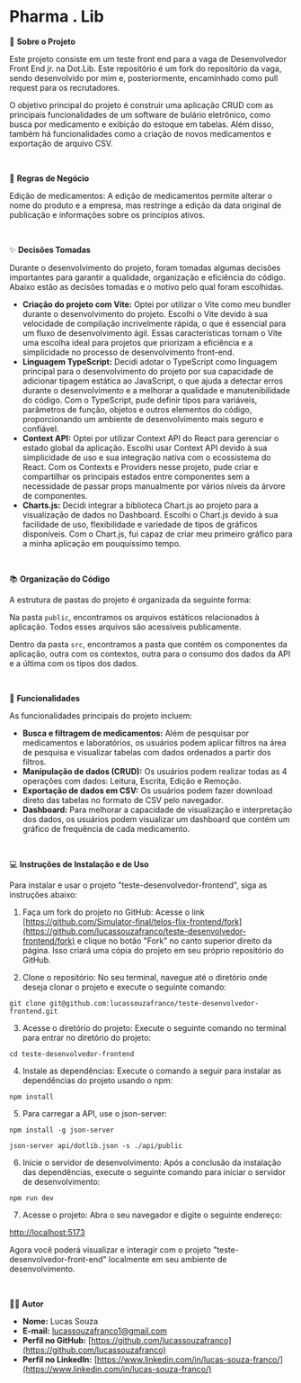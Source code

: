 # Pharma . Lib

📑 **Sobre o Projeto**

Este projeto consiste em um teste front end para a vaga de Desenvolvedor Front End jr. na Dot.Lib. Este repositório é um fork do repositório da vaga, sendo desenvolvido por mim e, posteriormente, encaminhado como pull request para os recrutadores.

O objetivo principal do projeto é construir uma aplicação CRUD com as principais funcionalidades de um software de bulário eletrônico, como busca por medicamento e exibição do estoque em tabelas. Além disso, também há funcionalidades como a criação de novos medicamentos e exportação de arquivo CSV.

&nbsp;

💼 **Regras de Negócio**

Edição de medicamentos: A edição de medicamentos permite alterar o nome do produto e a empresa, mas restringe a edição da data original de publicação e informações sobre os princípios ativos.

&nbsp;

✨ **Decisões Tomadas**

Durante o desenvolvimento do projeto, foram tomadas algumas decisões importantes para garantir a qualidade, organização e eficiência do código. Abaixo estão as decisões tomadas e o motivo pelo qual foram escolhidas.

- **Criação do projeto com Vite:** Optei por utilizar o Vite como meu bundler durante o desenvolvimento do projeto. Escolhi o Vite devido à sua velocidade de compilação incrivelmente rápida, o que é essencial para um fluxo de desenvolvimento ágil. Essas características tornam o Vite uma escolha ideal para projetos que priorizam a eficiência e a simplicidade no processo de desenvolvimento front-end.
- **Linguagem TypeScript:** Decidi adotar o TypeScript como linguagem principal para o desenvolvimento do projeto por sua capacidade de adicionar tipagem estática ao JavaScript, o que ajuda a detectar erros durante o desenvolvimento e a melhorar a qualidade e manutenibilidade do código. Com o TypeScript, pude definir tipos para variáveis, parâmetros de função, objetos e outros elementos do código, proporcionando um ambiente de desenvolvimento mais seguro e confiável.
- **Context API:** Optei por utilizar Context API do React para gerenciar o estado global da aplicação. Escolhi usar Context API devido à sua simplicidade de uso e sua integração nativa com o ecossistema do React. Com os Contexts e Providers nesse projeto, pude criar e compartilhar os principais estados entre componentes sem a necessidade de passar props manualmente por vários níveis da árvore de componentes.
- **Charts.js:** Decidi integrar a biblioteca Chart.js ao projeto para a visualização de dados no Dashboard. Escolhi o Chart.js devido à sua facilidade de uso, flexibilidade e variedade de tipos de gráficos disponíveis. Com o Chart.js, fui capaz de criar meu primeiro gráfico para a minha aplicação em pouquíssimo tempo.

&nbsp;

📚 **Organização do Código**

A estrutura de pastas do projeto é organizada da seguinte forma:


Na pasta `public`, encontramos os arquivos estáticos relacionados à aplicação. Todos esses arquivos são acessíveis publicamente.

Dentro da pasta `src`, encontramos a pasta que contém os componentes da aplicação, outra com os contextos, outra para o consumo dos dados da API e a última com os tipos dos dados.

&nbsp;

🎯 **Funcionalidades**

As funcionalidades principais do projeto incluem:

- **Busca e filtragem de medicamentos:** Além de pesquisar por medicamentos e laboratórios, os usuários podem aplicar filtros na área de pesquisa e visualizar tabelas com dados ordenados a partir dos filtros.
- **Manipulação de dados (CRUD):** Os usuários podem realizar todas as 4 operações com dados: Leitura, Escrita, Edição e Remoção.
- **Exportação de dados em CSV:** Os usuários podem fazer download direto das tabelas no formato de CSV pelo navegador.
- **Dashboard:** Para melhorar a capacidade de visualização e interpretação dos dados, os usuários podem visualizar um dashboard que contém um gráfico de frequência de cada medicamento.

&nbsp;

💻 **Instruções de Instalação e de Uso**

Para instalar e usar o projeto "teste-desenvolvedor-frontend", siga as instruções abaixo:

1. Faça um fork do projeto no GitHub: Acesse o link [https://github.com/Simulator-final/telos-flix-frontend/fork](https://github.com/lucassouzafranco/teste-desenvolvedor-frontend/fork) e clique no botão "Fork" no canto superior direito da página. Isso criará uma cópia do projeto em seu próprio repositório do GitHub.

2. Clone o repositório: No seu terminal, navegue até o diretório onde deseja clonar o projeto e execute o seguinte comando:

`git clone git@github.com:lucassouzafranco/teste-desenvolvedor-frontend.git`


3. Acesse o diretório do projeto: Execute o seguinte comando no terminal para entrar no diretório do projeto:

`cd teste-desenvolvedor-frontend`

4. Instale as dependências: Execute o comando a seguir para instalar as dependências do projeto usando o npm:

`npm install`

5. Para carregar a API, use o json-server:

`npm install -g json-server`

`json-server api/dotlib.json -s ./api/public`

6. Inicie o servidor de desenvolvimento: Após a conclusão da instalação das dependências, execute o seguinte comando para iniciar o servidor de desenvolvimento:

`npm run dev`


7. Acesse o projeto: Abra o seu navegador e digite o seguinte endereço:

[http://localhost:5173](http://localhost:5173)

Agora você poderá visualizar e interagir com o projeto "teste-desenvolvedor-front-end" localmente em seu ambiente de desenvolvimento.

&nbsp;

🤴🏾 **Autor**

- **Nome:** Lucas Souza
- **E-mail:** lucassouzafranco1@gmail.com
- **Perfil no GitHub:** [https://github.com/lucassouzafranco](https://github.com/lucassouzafranco)
- **Perfil no LinkedIn:** [https://www.linkedin.com/in/lucas-souza-franco/](https://www.linkedin.com/in/lucas-souza-franco/)
